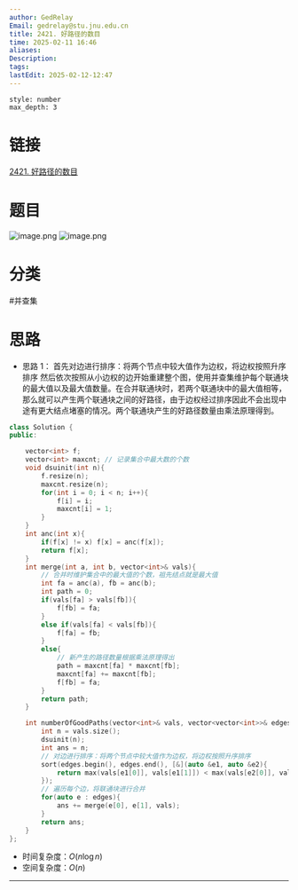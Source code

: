 ```yaml
---
author: GedRelay
Email: gedrelay@stu.jnu.edu.cn
title: 2421. 好路径的数目
time: 2025-02-11 16:46
aliases: 
Description: 
tags: 
lastEdit: 2025-02-12-12:47
---
```


```toc
style: number
max_depth: 3
```

# 链接
[2421. 好路径的数目](https://leetcode.cn/problems/number-of-good-paths/) 

# 题目
![image.png](https://ged-pic-bed.oss-cn-guangzhou.aliyuncs.com/img/202502111647111.png)
![image.png](https://ged-pic-bed.oss-cn-guangzhou.aliyuncs.com/img/202502111647214.png)


# 分类
#并查集 

# 思路
- 思路 1：
首先对边进行排序：将两个节点中较大值作为边权，将边权按照升序排序
然后依次按照从小边权的边开始重建整个图，使用并查集维护每个联通块的最大值以及最大值数量。在合并联通块时，若两个联通块中的最大值相等，那么就可以产生两个联通块之间的好路径，由于边权经过排序因此不会出现中途有更大结点堵塞的情况。两个联通块产生的好路径数量由乘法原理得到。


```cpp
class Solution {
public:

    vector<int> f;
    vector<int> maxcnt; // 记录集合中最大数的个数
    void dsuinit(int n){
        f.resize(n);
        maxcnt.resize(n);
        for(int i = 0; i < n; i++){
            f[i] = i;
            maxcnt[i] = 1;
        }
    }
    int anc(int x){
        if(f[x] != x) f[x] = anc(f[x]);
        return f[x];
    }
    int merge(int a, int b, vector<int>& vals){
        // 合并时维护集合中的最大值的个数，祖先结点就是最大值
        int fa = anc(a), fb = anc(b);
        int path = 0;
        if(vals[fa] > vals[fb]){
            f[fb] = fa;
        }
        else if(vals[fa] < vals[fb]){
            f[fa] = fb;
        }
        else{
            // 新产生的路径数量根据乘法原理得出
            path = maxcnt[fa] * maxcnt[fb];
            maxcnt[fa] += maxcnt[fb];
            f[fb] = fa;
        }
        return path;
    }

    int numberOfGoodPaths(vector<int>& vals, vector<vector<int>>& edges) {
        int n = vals.size();
        dsuinit(n);
        int ans = n;
        // 对边进行排序：将两个节点中较大值作为边权，将边权按照升序排序
        sort(edges.begin(), edges.end(), [&](auto &e1, auto &e2){
            return max(vals[e1[0]], vals[e1[1]]) < max(vals[e2[0]], vals[e2[1]]);
        });
        // 遍历每个边，将联通块进行合并
        for(auto e : edges){
            ans += merge(e[0], e[1], vals);
        }
        return ans;
    }
};
```


- 时间复杂度：${O\left( n\log n \right)  }$ 
- 空间复杂度：${O\left( n \right)  }$ 


---

